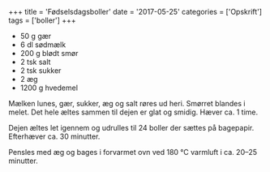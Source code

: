 +++
title = 'Fødselsdagsboller'
date = '2017-05-25'
categories = ['Opskrift']
tags = ['boller']
+++

* 50 g gær
* 6 dl sødmælk
* 200 g blødt smør
* 2 tsk salt
* 2 tsk sukker
* 2 æg
* 1200 g hvedemel

Mælken lunes, gær, sukker, æg og salt røres ud heri. Smørret blandes i melet. Det hele æltes sammen til dejen er glat og
smidig. Hæver ca. 1 time.

Dejen æltes let igennem og udrulles til 24 boller der sættes på bagepapir. Efterhæver ca. 30 minutter.

Pensles med æg og bages i forvarmet ovn ved 180 °C varmluft i ca. 20–25 minutter.
